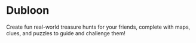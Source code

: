 Dubloon
=======
Create fun real-world treasure hunts for your friends, complete with maps, clues, and puzzles to guide and challenge them! 
